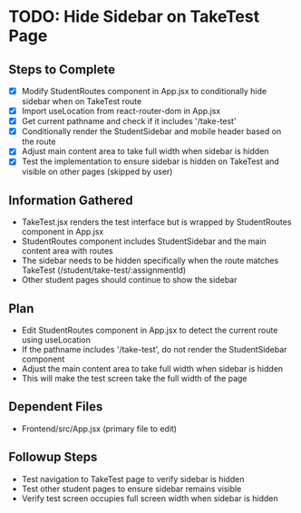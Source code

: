 # TODO: Hide Sidebar on TakeTest Page

## Steps to Complete
- [x] Modify StudentRoutes component in App.jsx to conditionally hide sidebar when on TakeTest route
- [x] Import useLocation from react-router-dom in App.jsx
- [x] Get current pathname and check if it includes '/take-test'
- [x] Conditionally render the StudentSidebar and mobile header based on the route
- [x] Adjust main content area to take full width when sidebar is hidden
- [x] Test the implementation to ensure sidebar is hidden on TakeTest and visible on other pages (skipped by user)

## Information Gathered
- TakeTest.jsx renders the test interface but is wrapped by StudentRoutes component in App.jsx
- StudentRoutes component includes StudentSidebar and the main content area with routes
- The sidebar needs to be hidden specifically when the route matches TakeTest (/student/take-test/:assignmentId)
- Other student pages should continue to show the sidebar

## Plan
- Edit StudentRoutes component in App.jsx to detect the current route using useLocation
- If the pathname includes '/take-test', do not render the StudentSidebar component
- Adjust the main content area to take full width when sidebar is hidden
- This will make the test screen take the full width of the page

## Dependent Files
- Frontend/src/App.jsx (primary file to edit)

## Followup Steps
- Test navigation to TakeTest page to verify sidebar is hidden
- Test other student pages to ensure sidebar remains visible
- Verify test screen occupies full screen width when sidebar is hidden
